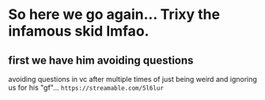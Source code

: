 # So here we go again... Trixy the infamous skid lmfao.


## first we have him avoiding questions 
avoiding questions in vc after multiple times of just being weird and ignoring us for his "gf"...
`https://streamable.com/5l6lur`
